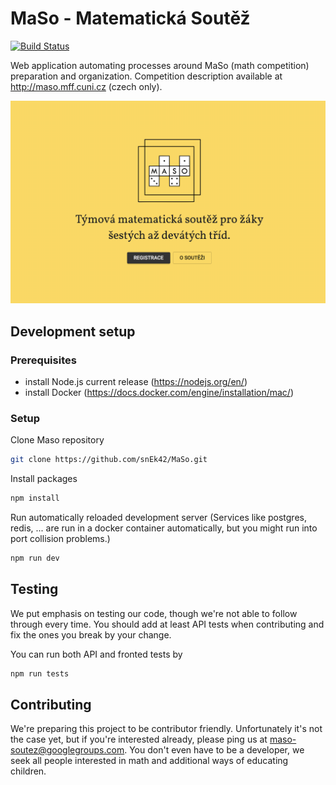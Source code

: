 # MaSo - Matematická Soutěž

[![Build Status](https://travis-ci.org/snEk42/MaSo.svg?branch=master)](https://travis-ci.org/snEk42/MaSo)

Web application automating processes around MaSo (math competition) preparation and organization.
Competition description available at <http://maso.mff.cuni.cz> (czech only).

![homepage image](header.png)

## Development setup

### Prerequisites

- install Node.js current release (<https://nodejs.org/en/>)
- install Docker (<https://docs.docker.com/engine/installation/mac/>)

### Setup

Clone Maso repository

```bash
git clone https://github.com/snEk42/MaSo.git
```

Install packages

```bash
npm install
```

Run automatically reloaded development server (Services like postgres, redis, ...
are run in a docker container automatically, but you might run into port collision problems.)

```bash
npm run dev
```

## Testing

We put emphasis on testing our code, though we're not able to follow through every time.
You should add at least API tests when contributing and fix the ones you break by your change.

You can run both API and fronted tests by

```bash
npm run tests
```

## Contributing

We're preparing this project to be contributor friendly. Unfortunately it's not the case yet,
but if you're interested already, please ping us at maso-soutez@googlegroups.com. You don't
even have to be a developer, we seek all people interested in math and additional ways of
educating children.